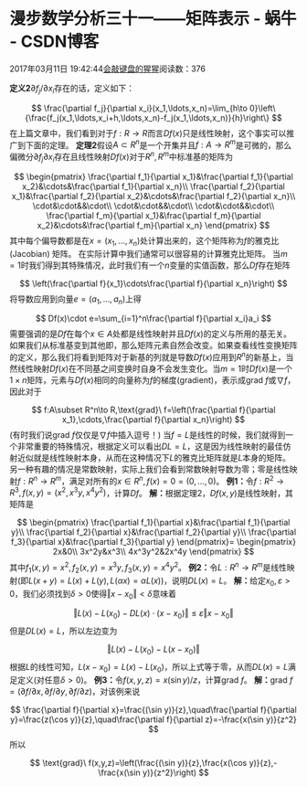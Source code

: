 
# 漫步数学分析三十一——矩阵表示 - 蜗牛 - CSDN博客


2017年03月11日 19:42:44[会敲键盘的猩猩](https://me.csdn.net/u010182633)阅读数：376


$\textbf{定义2}$$\partial f_j/\partial x_i$存在的话，定义如下：

$$
\frac{\partial f_j}{\partial x_i}(x_1,\ldots,x_n)=\lim_{h\to 0}\left\{\frac{f_j(x_1,\ldots,x_i+h,\ldots,x_n)-f_j(x_1,\ldots,x_n)}{h}\right\}
$$
在上篇文章中，我们看到对于$f:R\to R$而言$Df(x)$只是线性映射，这个事实可以推广到下面的定理。
$\textbf{定理2}$假设$A\subset R^n$是一个开集并且$f:A\to R^m$是可微的，那么偏微分$\partial f_j\partial x_i$存在且线性映射$Df(x)$对于$R^n,R^m$中标准基的矩阵为

$$
\begin{pmatrix}
\frac{\partial f_1}{\partial x_1}&\frac{\partial f_1}{\partial x_2}&\cdots&\frac{\partial f_1}{\partial x_n}\\
\frac{\partial f_2}{\partial x_1}&\frac{\partial f_2}{\partial x_2}&\cdots&\frac{\partial f_2}{\partial x_n}\\
\cdot&\cdot&&\cdot\\
\cdot&\cdot&&\cdot\\
\cdot&\cdot&&\cdot\\
\frac{\partial f_m}{\partial x_1}&\frac{\partial f_m}{\partial x_2}&\cdots&\frac{\partial f_m}{\partial x_n}
\end{pmatrix}
$$
其中每个偏导数都是在$x=(x_1,\ldots,x_n)$处计算出来的，这个矩阵称为$f$的雅克比(Jacobian) 矩阵。
在实际计算中我们通常可以很容易的计算雅克比矩阵。
当$m=1$时我们得到其特殊情况，此时我们有一个$n$变量的实值函数，那么$Df$存在矩阵

$$
\left(\frac{\partial f}{x_1}\cdots\frac{\partial f}{\partial x_n}\right)
$$
将导数应用到向量$e=(a_1,\ldots,a_n)$上得

$$
Df(x)\cdot e=\sum_{i=1}^n\frac{\partial f}{\partial x_i}a_i
$$
需要强调的是$Df$在每个$x\in A$处都是线性映射并且$Df(x)$的定义与所用的基无关。如果我们从标准基变到其他即，那么矩阵元素自然会改变。如果查看线性变换矩阵的定义，那么我们将看到矩阵对于新基的列就是导数$Df(x)$应用到$R^n$的新基上，当然线性映射$Df(x)$在不同基之间变换时自身不会发生变化。当$m=1$时$Df(x)$是一个$1\times n$矩阵，元素与$Df(x)$相同的向量称为$f$的梯度(gradient)，表示成$\text{grad}\ f$或$\nabla f$，因此对于

$$
f:A\subset R^n\to R,\text{grad}\ f=\left(\frac{\partial f}{\partial x_1},\cdots,\frac{\partial f}{\partial x_n}\right)
$$
(有时我们说$\text{grad}\ f$仅仅是$\nabla f$中插入逗号！)
当$f=L$是线性的时候，我们就得到一个非常重要的特殊情况，根据定义可以看出$DL=L$，这是因为线性映射的最佳仿射近似就是线性映射本身，从而在这种情况下$L$的雅克比矩阵就是$L$本身的矩阵。另一种有趣的情况是常数映射，实际上我们会看到常数映射导数为零；零是线性映射$f:R^n\to R^m$，满足对所有的$x\in R^n,f(x)=0=(0,\ldots,0)$。
$\textbf{例1：}$令$f:R^2\to R^3,f(x,y)=(x^2,x^3y,x^4y^2)$，计算$Df$。
$\textbf{解：}$根据定理2，$Df(x,y)$是线性映射，其矩阵是

$$
\begin{pmatrix}
\frac{\partial f_1}{\partial x}&\frac{\partial f_1}{\partial y}\\
\frac{\partial f_2}{\partial x}&\frac{\partial f_2}{\partial y}\\
\frac{\partial f_3}{\partial x}&\frac{\partial f_3}{\partial y}
\end{pmatrix}=
\begin{pmatrix}
2x&0\\
3x^2y&x^3\\
4x^3y^2&2x^4y
\end{pmatrix}
$$
其中$f_1(x,y)=x^2,f_2(x,y)=x^3y,f_3(x,y)=x^4y^2$。
$\textbf{例2：}$令$L:R^n\to R^m$是线性映射(即$L(x+y)=L(x)+L(y),L(\alpha x)=\alpha L(x)$)，说明$DL(x)=L$。
$\textbf{解：}$给定$x_0,\varepsilon>0$，我们必须找到$\delta>0$使得$\Vert x-x_0\Vert<\delta$意味着

$$
\Vert L(x)-L(x_0)-DL(x)\cdot(x-x_0)\Vert\leq\varepsilon\Vert x-x_0\Vert
$$
但是$DL(x)=L$，所以左边变为

$$
\Vert L(x)-L(x_0)-L(x-x_0)\Vert
$$
根据$L$的线性可知，$L(x-x_0)=L(x)-L(x_0)$，所以上式等于零，从而$DL(x)=L$满足定义(对任意$\delta>0$)。
$\textbf{例3：}$令$f(x,y,z)=x(\sin y)/z$，计算$\text{grad}\ f$。
$\textbf{解：}$$\text{grad}\ f=(\partial f/\partial x,\partial f/\partial y,\partial f/\partial z)$，对该例来说

$$
\frac{\partial f}{\partial x}=\frac{(\sin y)}{z},\quad\frac{\partial f}{\partial y}=\frac{z(\cos y)}{z},\quad\frac{\partial f}{\partial z}=-\frac{x(\sin y)}{z^2}
$$
所以

$$
\text{grad}\ f(x,y,z)=\left(\frac{(\sin y)}{z},\frac{x(\cos y)}{z},-\frac{x(\sin y)}{z^2}\right)
$$


